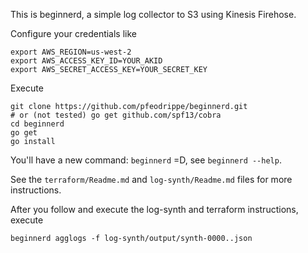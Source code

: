 This is beginnerd, a simple log collector to S3 using Kinesis Firehose.

Configure your credentials like
```
export AWS_REGION=us-west-2
export AWS_ACCESS_KEY_ID=YOUR_AKID
export AWS_SECRET_ACCESS_KEY=YOUR_SECRET_KEY
```

Execute
```
git clone https://github.com/pfeodrippe/beginnerd.git
# or (not tested) go get github.com/spf13/cobra
cd beginnerd
go get
go install
```
You'll have a new command: ```beginnerd``` =D, see ```beginnerd --help```.

See the ```terraform/Readme.md``` and ```log-synth/Readme.md``` files for more instructions.

After you follow and execute the log-synth and terraform instructions, execute 
```
beginnerd agglogs -f log-synth/output/synth-0000..json
```